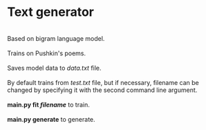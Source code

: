 # Text generator
<br>Based on bigram language model.</br>
<br>Trains on Pushkin's poems.</br>
<br>Saves model data to *data.txt* file.</br>
<br>By default trains from *test.txt* file, but if necessary, filename can be changed by specifying it with the second command line argument.</br>
<br>**main.py fit *filename*** to train.</br>
<br>**main.py generate** to generate.</br>
